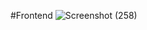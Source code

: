 #Frontend
![Screenshot (258)](https://github.com/user-attachments/assets/c16d0bc3-5663-43be-a356-3f902e1cf62b)
